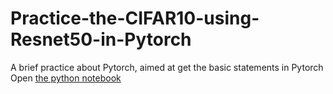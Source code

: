 # Practice-the-CIFAR10-using-Resnet50-in-Pytorch
A brief practice about Pytorch, aimed at get the basic statements in Pytorch
<br/>Open [the python notebook](https://nbviewer.jupyter.org/)

